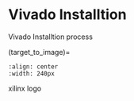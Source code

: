 # Vivado Installtion
Vivado Installtion process

(target_to_image)=

```{figure} images/xilinx_logo.png
:align: center
:width: 240px
```
xilinx logo

